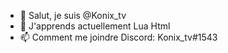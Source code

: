 - 👋 Salut, je suis @Konix_tv
- 🌱 J'apprends actuellement Lua Html
- 📫 Comment me joindre Discord: Konix_tv#1543

<!---
Konixtv/Konixtv is a ✨ special ✨ repository because its `README.md` (this file) appears on your GitHub profile.
You can click the Preview link to take a look at your changes.
--->
